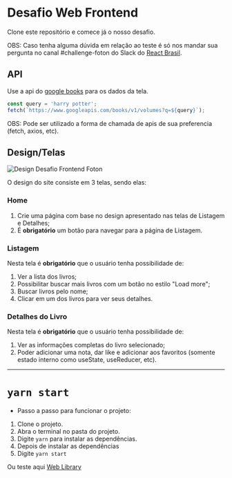 # Desafio Web Frontend

Clone este repositório e comece já o nosso desafio.

OBS: Caso tenha alguma dúvida em relação ao teste é só nos mandar sua pergunta no canal #challenge-foton do Slack do [React Brasil](https://react-brasil-slack.herokuapp.com/).

## API

Use a api do [google books](https://developers.google.com/books/docs/v1/using) para os dados da tela.

```js
const query = 'harry potter';
fetch(`https://www.googleapis.com/books/v1/volumes?q=${query}`);
```

OBS: Pode ser utilizado a forma de chamada de apis de sua preferencia (fetch, axios, etc).

## Design/Telas

![Design Desafio Frontend Foton](https://user-images.githubusercontent.com/15015324/48946886-4f169880-ef16-11e8-92ba-5754dcff6068.png)

O design do site consiste em 3 telas, sendo elas:

### Home

1. Crie uma página com base no design apresentado nas telas de Listagem e Detalhes;
2. É **obrigatório** um botão para navegar para a página de Listagem.

### Listagem

Nesta tela é **obrigatório** que o usuário tenha possibilidade de:

1. Ver a lista dos livros;
2. Possibilitar buscar mais livros com um botão no estilo "Load more";
3. Buscar livros pelo nome;
4. Clicar em um dos livros para ver seus detalhes.

### Detalhes do Livro

Nesta tela é **obrigatório** que o usuário tenha possibilidade de:

1. Ver as informações completas do livro selecionado;
2. Poder adicionar uma nota, dar like e adicionar aos favoritos (somente estado interno como useState, useReducer, etc).
_____

# `yarn start`
* Passo a passo para funcionar o projeto:
1. Clone o projeto.
2. Abra o terminal no pasta do projeto.
3. Digite ``yarn`` para instalar as dependências.
4. Depois de instalar as dependências 
5. Digite ``yarn start`` 

Ou teste aqui
<a href="https://gifted-curie-767c4b.netlify.app/" > Web Library</a>



